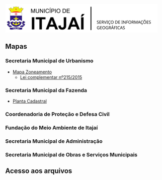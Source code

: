<img  src="assets/images/BRASAO_TITULO.svg"  alt="Brasão Itajaí-SC"  title="Itajaí-SC"  height="90" />

Mapas
-----

### Secretaria Municipal de Urbanismo
  - [Mapa Zoneamento](https://geoitajai.github.io/sie/zon215.html)
    - [Lei complementar nº215/2015](http://leismunicipa.is/pfdkq)
### Secretaria Municipal da Fazenda
  - [Planta Cadastral](https://geoitajai.github.io/geo/plantacadastral.html)

### Coordenadoria de Proteção e Defesa Civil

### Fundação do Meio Ambiente de Itajaí

### Secretaria Municipal de Administração

### Secretaria Municipal de Obras e Serviços Municipais

Acesso aos arquivos
-------------------
